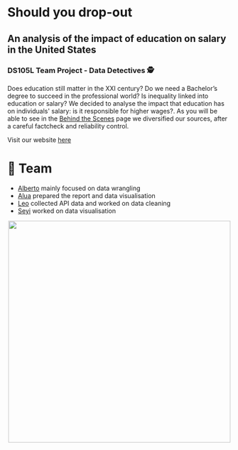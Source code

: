 # Should you drop-out
## An analysis of the impact of education on salary in the United States
### DS105L Team Project - Data Detectives 🕵

Does education still matter in the XXI century? Do we need a Bachelor’s degree to succeed in the professional world? Is inequality linked into education or salary? 
We decided to analyse the impact that education has on individuals' salary: is it responsible for higher wages?. As you will be able to see in the [Behind the Scenes]() page we diversified our sources, after a careful factcheck and reliability control. 

Visit our website [here](https://htmlpreview.github.io/?https://raw.githubusercontent.com/leomassoc/LSE-DS105L-Data-Detectives/main/docs/HTML/project-description.html)

# 👥 **Team** 

- [Alberto](https://github.com/amartino1-lse) mainly focused on data wrangling
- [Alua](https://github.com/atelemtayeva) prepared the report and data visualisation
- [Leo](https://github.com/leomassoc) collected API data and worked on data cleaning
- [Seyi](https://github.com/seyiojolse) worked on data visualisation

<div id="header" align="center">
  <img src="https://media.giphy.com/media/3o7qDSOvfaCO9b3MlO/giphy.gif" width="500"/>
</div>
